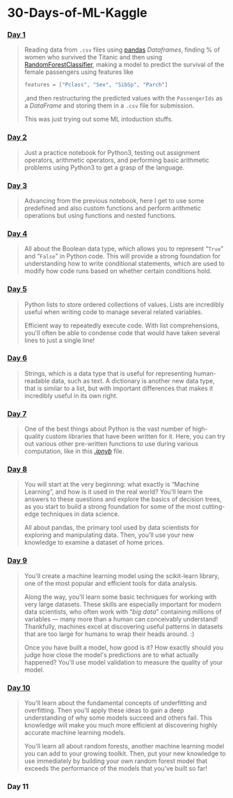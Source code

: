 # 30-Days-of-ML-Kaggle

### [Day 1](Day-1)

> Reading data from `.csv` files using [pandas](https://pandas.pydata.org/) *Dataframes*, finding % of women who survived the Titanic and then using [RandomForestClassifier](https://en.wikipedia.org/wiki/Random_forest), making a model to predict the survival of the female passengers using features like
>
> ```python
> features = ["Pclass", "Sex", "SibSp", "Parch"]
> ```
>
> ,and then restructuring the predicted values with the `PassengerIds` as a *DataFrame* and storing them in a `.csv` file for submission.
>
> This was just trying out some ML intoduction stuffs.

### [Day 2](Day-2)

> Just a practice notebook for Python3, testing out assignment operators, arithmetic operators, and performing basic arithmetic problems using Python3 to get a grasp of the language.

### [Day 3](Day-3)

> Advancing from the previous notebook, here I get to use some predefined and also custom functions and perform arithmetic operations but using functions and nested functions.

### [Day 4]()

> All about the Boolean data type, which allows you to represent “`True`” and “`False`” in Python code. This will provide a strong foundation for understanding how to write conditional statements, which are used to modify how code runs based on whether certain conditions hold.

### [Day 5](Day-5)

> Python lists to store ordered collections of values. Lists are incredibly useful when writing code to manage several related variables.
>
> Efficient way to repeatedly execute code. With list comprehensions, you'll often be able to condense code that would have taken several lines to just a single line!

### [Day 6](Day-6)

> Strings, which is a data type that is useful for representing human-readable data, such as text. A dictionary is another new data type, that is similar to a list, but with important differences that makes it incredibly useful in its own right.

### [Day 7](Day-7)

> One of the best things about Python is the vast number of high-quality custom libraries that have been written for it. Here, you can try out various other pre-written functions to use during various computation, like in this *[.ipnyb](Day-7\exercise-working-with-external-libraries.ipynb)* file.

### [Day 8](Day-8)

> You will start at the very beginning: what exactly is “Machine Learning”, and how is it used in the real world? You'll learn the answers to these questions and explore the basics of decision trees, as you start to build a strong foundation for some of the most cutting-edge techniques in data science.
>
> All about pandas, the primary tool used by data scientists for exploring and manipulating data. Then, you'll use your new knowledge to examine a dataset of home prices.

### [Day 9](Day-9)

> You'll create a machine learning model using the scikit-learn library, one of the most popular and efficient tools for data analysis.
>
> Along the way, you'll learn some basic techniques for working with very large datasets. These skills are especially important for modern data scientists, who often work with “*big data*” containing millions of variables ― many more than a human can conceivably understand! Thankfully, machines excel at discovering useful patterns in datasets that are too large for humans to wrap their heads around. :)
>
> Once you have built a model, how good is it? How exactly should you judge how close the model's predictions are to what actually happened? You'll use model validation to measure the quality of your model.

### [Day 10](Day-10)

> You'll learn about the fundamental concepts of underfitting and overfitting. Then you'll apply these ideas to gain a deep understanding of why some models succeed and others fail. This knowledge will make you much more efficient at discovering highly accurate machine learning models.
>
> You'll learn all about random forests, another machine learning model you can add to your growing toolkit. Then, put your new knowledge to use immediately by building your own random forest model that exceeds the performance of the models that you've built so far!

### Day 11
